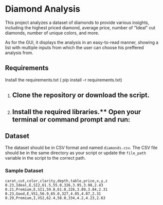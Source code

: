 # Diamond Analysis

This project analyzes a dataset of diamonds to provide various insights, including the highest priced diamond, average price, number of "Ideal" cut diamonds, number of unique colors, and more. 

As for the GUI, it displays the analysis in an easy-to-read manner, showing a list with multiple inputs from which the user can choose his preffered analysis from. 


## Requirements
Install the requirements.txt ( pip install -r requirements.txt)

1. ## Clone the repository or download the script.

2. ## Install the required libraries.** Open your terminal or command prompt and run:
    

## Dataset

The dataset should be in CSV format and named `diamonds.csv`. The CSV file should be in the same directory as your script or update the `file_path` variable in the script to the correct path.

### Sample Dataset

```csv
carat,cut,color,clarity,depth,table,price,x,y,z
0.23,Ideal,E,SI2,61.5,55.0,326,3.95,3.98,2.43
0.21,Premium,E,SI1,59.8,61.0,326,3.89,3.84,2.31
0.23,Good,E,VS1,56.9,65.0,327,4.05,4.07,2.31
0.29,Premium,I,VS2,62.4,58.0,334,4.2,4.23,2.63
